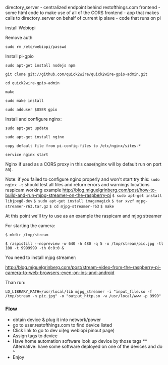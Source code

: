 directory_server - centralized endpoint behind restofthings.com
frontend - some html code to make use of all of the CORS
frontend - app that makes calls to directory_server on behalf of current ip
slave - code that runs on pi


install Webiopi

Remove auth

`sudo rm /etc/webiopi/passwd`


Install pi-gpio

`sudo apt-get install nodejs npm`

`git clone git://github.com/quick2wire/quick2wire-gpio-admin.git`

`cd quick2wire-gpio-admin`

`make`

`sudo make install`

`sudo adduser $USER gpio`


Install and configure nginx:

`sudo apt-get update`

`sudo apt-get install nginx`

`copy default file from pi-config-files to /etc/nginx/sites-*`

`service nginx start`


Nginx if used as a CORS proxy in this case(nginx will by default run on port `80`).

Note: if you failed to configure nginx properly and won't start try this:
`sudo nginx -t` should test all files and return errors and warnings locations
raspicam working example
http://blog.miguelgrinberg.com/post/how-to-build-and-run-mjpg-streamer-on-the-raspberry-pi
`$ sudo apt-get install libjpeg8-dev`
`$ sudo apt-get install imagemagick`
`$ tar xvzf mjpg-streamer-r63.tar.gz`
`$ cd mjpg-streamer-r63`
`$ make`

At this point we'll try to use as an example the raspicam and mjpg streamer



For starting the camera: 

`$ mkdir /tmp/stream`

`$ raspistill --nopreview -w 640 -h 480 -q 5 -o /tmp/stream/pic.jpg -tl 100 -t 9999999 -th 0:0:0 &`

You need to install mjpg streamer:

http://blog.miguelgrinberg.com/post/stream-video-from-the-raspberry-pi-camera-to-web-browsers-even-on-ios-and-android

Than run: 

`LD_LIBRARY_PATH=/usr/local/lib mjpg_streamer -i "input_file.so -f /tmp/stream -n pic.jpg" -o "output_http.so -w /usr/local/www -p 9999"`

### Flow
* obtain device & plug it into network/power
* go to user.restofthings.com to find device listed
* Click link to go to dev ui(eg webiopi pinout page)
* Assign tags to device
* Have home automation software look up device by those tags
** Alternative: have some software deployed on one of the devices and do ^
* Enjoy

